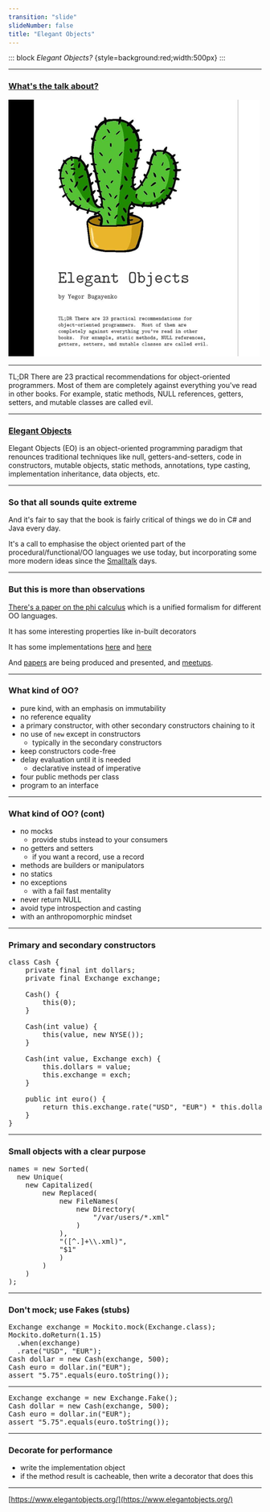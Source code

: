 ```yaml
---
transition: "slide"
slideNumber: false
title: "Elegant Objects"
---
```


::: block
*Elegant Objects?* {style=background:red;width:500px}
:::

---

### [What's the talk about?](https://www.amazon.co.uk/Elegant-Objects-1-Yegor-Bugayenko/dp/1519166915/ref=sr_1_2?crid=3LS5PNBVLBTD5&keywords=elegant+objects&qid=1694173708&sprefix=elegant+objects%2Caps%2C68&sr=8-2)

![This book](images/book.png)

---

TL;DR There are 23 practical recommendations for object-oriented programmers. Most of them are completely against everything you've read in other books. For example, static methods, NULL references, getters, setters, and mutable classes are called evil.

---

### [Elegant Objects](https://www.elegantobjects.org/)

Elegant Objects (EO) is an object-oriented programming paradigm that renounces traditional techniques like null, getters-and-setters, code in constructors, mutable objects, static methods, annotations, type casting, implementation inheritance, data objects, etc.

---

### So that all sounds quite extreme

And it's fair to say that the book is fairly critical of things we do in C# and Java every day.

It's a call to emphasise the object oriented part of the procedural/functional/OO languages we use today, but incorporating some more modern ideas since the [Smalltalk](https://en.wikipedia.org/wiki/Smalltalk) days. 

---

### But this is more than observations

[There's a paper on the phi calculus](https://arxiv.org/pdf/2111.13384.pdf) which is a unified formalism for different OO languages.

It has some interesting properties like in-built decorators

It has some implementations [here](https://github.com/objectionary/eo) and [here](https://github.com/objectionary/eoc)

And [papers](https://news.eolang.org/papers.html) are being produced and presented, and [meetups](https://www.meetup.com/object-thinking/events/past/).

---

### What kind of OO?

- pure kind, with an emphasis on immutability
- no reference equality
- a primary constructor, with other secondary constructors chaining to it
- no use of `new` except in constructors
  - typically in the secondary constructors
- keep constructors code-free
- delay evaluation until it is needed 
  - declarative instead of imperative
- four public methods per class
- program to an interface

---

### What kind of OO? (cont)

- no mocks
  - provide stubs instead to your consumers
- no getters and setters
  - if you want a record, use a record
- methods are builders or manipulators
- no statics
- no exceptions
  - with a fail fast mentality
- never return NULL
- avoid type introspection and casting
- with an anthropomorphic mindset

---

### Primary and secondary constructors

<pre>
class Cash {
    private final int dollars;
    private final Exchange exchange;

    Cash() {
        this(0);
    }

    Cash(int value) {
        this(value, new NYSE());
    }

    Cash(int value, Exchange exch) {
        this.dollars = value;
        this.exchange = exch;
    }

    public int euro() {
        return this.exchange.rate("USD", "EUR") * this.dollars;
    }
}
</pre>

---

### Small objects with a clear purpose

<pre>
names = new Sorted(
  new Unique(
    new Capitalized(
        new Replaced(
            new FileNames(
                new Directory(
                    "/var/users/*.xml"
                )
            ),
            "([^.]+\\.xml)",
            "$1"
            )
        )
    )
);
</pre>

---

### Don't mock; use Fakes (stubs)

<pre>
Exchange exchange = Mockito.mock(Exchange.class);
Mockito.doReturn(1.15)
  .when(exchange)
  .rate("USD", "EUR");
Cash dollar = new Cash(exchange, 500);
Cash euro = dollar.in("EUR");
assert "5.75".equals(euro.toString());
</pre>

---------------

<pre>
Exchange exchange = new Exchange.Fake();
Cash dollar = new Cash(exchange, 500);
Cash euro = dollar.in("EUR");
assert "5.75".equals(euro.toString());
</pre>

---

### Decorate for performance

- write the implementation object
- if the method result is cacheable, then write a decorator that does this

---

[https://www.elegantobjects.org/](https://www.elegantobjects.org/)
